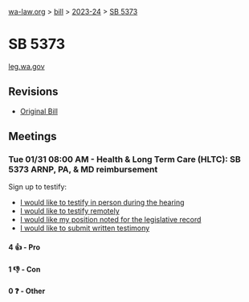 [wa-law.org](/) > [bill](/bill/) > [2023-24](/bill/2023-24/) > [SB 5373](/bill/2023-24/sb/5373/)

# SB 5373
[leg.wa.gov](https://app.leg.wa.gov/billsummary?BillNumber=5373&Year=2023&Initiative=false)

## Revisions
* [Original Bill](1/)

## Meetings
### Tue 01/31 08:00 AM - Health & Long Term Care (HLTC): SB 5373 ARNP, PA, & MD reimbursement
Sign up to testify:
* [I would like to testify in person during the hearing](https://app.leg.wa.gov/csi/Testifier/Add?chamber=House&mId=30539&aId=149956&caId=20814&tId=1)
* [I would like to testify remotely](https://app.leg.wa.gov/csi/Testifier/Add?chamber=House&mId=30539&aId=149956&caId=20814&tId=2)
* [I would like my position noted for the legislative record](https://app.leg.wa.gov/csi/Testifier/Add?chamber=House&mId=30539&aId=149956&caId=20814&tId=3)
* [I would like to submit written testimony](https://app.leg.wa.gov/csi/Testifier/Add?chamber=House&mId=30539&aId=149956&caId=20814&tId=4)

#### 4 👍 - Pro

#### 1 👎 - Con

#### 0 ❓ - Other
